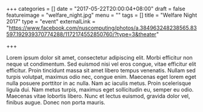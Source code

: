 +++
categories = []
date = "2017-05-22T20:00:04+08:00"
draft = false
featureimage = "welfare_night.jpg"
menu = ""
tags = []
title = "Welfare Night 2017"
type = "event"
externalLink = "https://www.facebook.com/nuscomputing/photos/a.384963248238565.83597.192939370774288/1172174552850760/?type=3&theater"

+++

Lorem ipsum dolor sit amet, consectetur adipiscing elit. Morbi efficitur non neque ut condimentum. Sed euismod nisi vel eros congue, vitae efficitur elit efficitur. Proin tincidunt massa sit amet libero tempus venenatis. Nullam sed turpis volutpat, maximus odio nec, congue enim. Maecenas eget lorem eget nulla posuere porttitor in ac nulla. Nam ac iaculis metus. Proin scelerisque ligula dui. Nam metus turpis, maximus eget sollicitudin eu, semper eu odio. Maecenas vitae lobortis libero. Nunc et lectus euismod, gravida dolor vel, finibus augue. Donec non porta mauris.